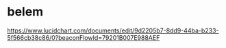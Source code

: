 # belem
https://www.lucidchart.com/documents/edit/9d2205b7-8dd9-44ba-b233-5f566cb38c86/0?beaconFlowId=79201B007E988AEF
